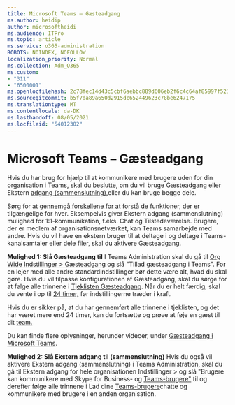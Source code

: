```yaml
---
title: Microsoft Teams – Gæsteadgang
ms.author: heidip
author: microsoftheidi
ms.audience: ITPro
ms.topic: article
ms.service: o365-administration
ROBOTS: NOINDEX, NOFOLLOW
localization_priority: Normal
ms.collection: Adm_O365
ms.custom:
- "311"
- "6500001"
ms.openlocfilehash: 2c78fec14d43c5cbf6aebbc889d606eb2f6c4c64af85997f523d06872c911a0a
ms.sourcegitcommit: b5f7da89a650d2915dc652449623c78be6247175
ms.translationtype: MT
ms.contentlocale: da-DK
ms.lasthandoff: 08/05/2021
ms.locfileid: "54012302"
---
```

# <a name="microsoft-teams---guest-access"></a>Microsoft Teams – Gæsteadgang

Hvis du har brug for hjælp til at kommunikere med brugere uden for din organisation i Teams, skal du beslutte, om du vil bruge Gæsteadgang eller Ekstern [adgang (sammenslutning),](https://docs.microsoft.com/microsoftteams/manage-external-access#external-access-vs-guest-access)eller du kan bruge begge dele.

Sørg for at [gennemgå forskellene for at](https://docs.microsoft.com/microsoftteams/manage-external-access#external-access-vs-guest-access) forstå de funktioner, der er tilgængelige for hver.  Eksempelvis giver Ekstern adgang (sammenslutning) mulighed for 1:1-kommunikation, f.eks. Chat og Tilstedeværelse.  Brugere, der er medlem af organisationsnetværket, kan Teams samarbejde med andre.  Hvis du vil have en ekstern bruger til at deltage i og deltage i Teams-kanalsamtaler eller dele filer, skal du aktivere Gæsteadgang.

**Mulighed 1: Slå Gæsteadgang til** I Teams Administration skal du gå til [Org Wide Indstillinger > Gæsteadgang](https://admin.teams.microsoft.com/company-wide-settings/guest-configuration) og slå "Tillad gæsteadgang i Teams".  For en lejer med alle andre standardindstillinger bør dette være alt, hvad du skal gøre.  Hvis du vil tilpasse konfigurationen af Gæsteadgang, skal du sørge for at følge alle trinnene i [Tjeklisten Gæsteadgang](https://docs.microsoft.com/microsoftteams/guest-access-checklist). Når du er helt færdig, skal du vente i op til [24 timer,](https://docs.microsoft.com/microsoftteams/manage-guests#guest-access-latencies) før indstillingerne træder i kraft.

Hvis du er sikker på, at du har gennemført alle trinnene i tjeklisten, og det har været mere end 24 timer, kan du fortsætte og prøve at føje en gæst til dit [team.](https://support.office.com/article/add-guests-to-a-team-in-teams-fccb4fa6-f864-4508-bdde-256e7384a14f#ID0EAABAAA=Desktop)

Du kan finde flere oplysninger, herunder videoer, under [Gæsteadgang i Microsoft Teams](https://docs.microsoft.com/microsoftteams/guest-access).

**Mulighed 2: Slå Ekstern adgang til (sammenslutning)** Hvis du også vil aktivere Ekstern adgang (sammenslutning) i Teams Administration, skal du gå til Ekstern adgang for hele organisationen Indstillinger > og slå "Brugere kan kommunikere med Skype for Business- og [Teams-brugere"](https://admin.teams.microsoft.com/company-wide-settings/external-communications) til og derefter følge alle trinnene i Lad dine [Teams-brugere](https://docs.microsoft.com/microsoftteams/manage-external-access#let-your-teams-users-chat-and-communicate-with-users-in-another-organization)chatte og kommunikere med brugere i en anden organisation.
